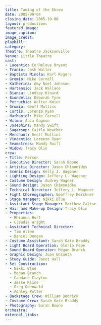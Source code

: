 ```yaml
---
title: Taming of the Shrew
date: 2005-09-04
closing_date: 2005-10-08
layout: productions
featured_image:
image_caption:
image_credit:
playbill:
category:
Theatre: Theatre Jacksonville
Venue: Little Theatre
cast:
- Lucentio: Co'Relous Bryant
- Tranio: Josh Waller
- Baptista Minola: Karl Rogers
- Gremio: Mike Cornell
- Katherina: Amy Noel Johnson
- Hortensio: Jack Wallace
- Bianca: Lindsey Kinard
- Biondella: Deborah Tyre
- Petruchio: Walter Kmiec
- Grumio: Geoff Mullins
- Curtis: Lorenzo Ryan
- Nathaniel: Mike Cornell
- Wilma: Asia Gagnon
- Josephina: Mandy Swift
- Sugarsop: Caitln Weather
- Merchant: Geoff Mullins
- Vincentio: Lorenzo Ryan
- Seamstress: Mandy Swift
- Widow: Tracy Olin
crew:
- Title: Person
- Executive Director: Sarah Boone
- Artistic Director: Jason Chimonides
- Scenic Design: Kelly J. Wagoner
- Lighting Design: Jeffery L. Wagoner
- Costume Design: Audrey Wagner
- Sound Design: Jason Chimonides
- Technical Director: Jeffery L. Wagoner
- Fight Choreographer: Geoffrey Kershner
- Stage Manager: Nikki Blue
- Assistant Stage Manager: Matthew Calise
- Hair and Make-up Design: Tracy Olin
- Properties:
  - Rhianna Hurt
  - Claudia Wright
- Assistant Technical Director:
  - Tim Allen
  - Daniel Dungan
- Costume Assistant: Sarah Kate Braddy
- Light Board Operation: Gloria Pepe
- Sound Board Operator: Megan Branch
- Graphic Design: Juan Unzueta
- Study Guide: Janet Hall
- Set Construction:
  - Nikki Blue
  - Megan Branch
  - Candace Clayton
  - Jesse Kline
  - Greg Odenwald
  - Ashley Potter
- Backstage Crew: William Dedrick
- Costume Crew: Sarah Kate Braddy
- Photography: Sarah Boone
orchestra:
external_links:
---
```

